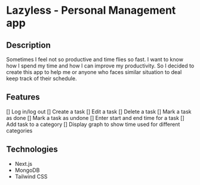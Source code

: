 # Lazyless - Personal Management app

## Description
Sometimes I feel not so productive and time flies so fast. I want to know how I spend my time and how I can improve my productivity. So I decided to create this app to help me or anyone who faces similar situation to deal keep track of their schedule.

## Features
[] Log in/log out
[] Create a task
[] Edit a task
[] Delete a task
[] Mark a task as done
[] Mark a task as undone
[] Enter start and end time for a task
[] Add task to a category
[] Display graph to show time used for different categories

## Technologies
- Next.js
- MongoDB
- Tailwind CSS